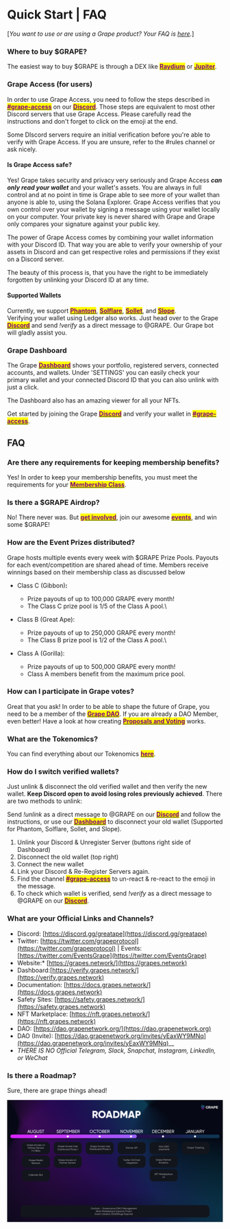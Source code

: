 # Quick Start | FAQ



\[_You want to use or are using a Grape product? Your FAQ is_ [_here_](partners.md)_._]

### Where to buy **$GRAPE?**

The easiest way to buy $GRAPE is through a DEX like [<mark style="color:purple;">**Raydium**</mark>](https://raydium.io/swap) or [<mark style="color:purple;">**Jupiter**</mark>](https://jup.ag).

### Grape Access (for users)

In order to use Grape Access, you need to follow the steps described in [<mark style="color:purple;">**#grape-access**</mark>](https://ptb.discord.com/channels/837189238289203201/837954635116707861/922580232958013440) on our [<mark style="color:purple;">**Discord**</mark>](https://discord.gg/greatape). Those steps are equivalent to most other Discord servers that use Grape Access. Please carefully read the instructions and don't forget to click on the emoji at the end.

Some DIscord servers require an initial verification before you're able to verify with Grape Access. If you are unsure, refer to the #rules channel or ask nicely.

#### Is Grape Access safe?

Yes! Grape takes security and privacy very seriously and Grape Access _**can only read your wallet**_ and your wallet's assets. You are always in full control and at no point in time is Grape able to see more of your wallet than anyone is able to, using the Solana Explorer. Grape Access verifies that you own control over your wallet by signing a message using your wallet locally on your computer. Your private key is never shared with Grape and Grape only compares your signature against your public key.

The power of Grape Access comes by combining your wallet information with your Discord ID. That way you are able to verify your ownership of your assets in Discord and can get respective roles and permissions if they exist on a Discord server.

The beauty of this process is, that you have the right to be immediately forgotten by unlinking your Discord ID at any time.

#### Supported Wallets

Currently, we support [<mark style="color:purple;">**Phantom**</mark>](https://phantom.app), [<mark style="color:purple;">**Solflare**</mark>](https://solflare.com), [<mark style="color:purple;">**Sollet**</mark>](https://www.sollet.io), and [<mark style="color:purple;">**Slope**</mark>](https://slope.finance).\
Verifying your wallet using Ledger also works. Just head over to the Grape [<mark style="color:purple;">**Discord**</mark>](https://discord.gg/greatape) and send _!verify_ as a direct message to @GRAPE. Our Grape bot will gladly assist you.

### Grape Dashboard

The Grape [<mark style="color:purple;">**Dashboard**</mark>](https://verify.grapes.network) shows your portfolio, registered servers, connected accounts, and wallets. Under 'SETTINGS' you can easily check your primary wallet and your connected Discord ID that you can also unlink with just a click.

The Dashboard also has an amazing viewer for all your NFTs.

Get started by joining the Grape [<mark style="color:purple;">**Discord**</mark>](https://discord.gg/greatape) and verify your wallet in [<mark style="color:purple;">**#grape-access**</mark>](https://discord.gg/greatape).



## FAQ

### **Are there any requirements for keeping membership benefits?**

Yes! In order to keep your membership benefits, you must meet the requirements for your [<mark style="color:purple;">**Membership Class**</mark>](../grape-community/get-involved/membership-classes.md).

### **Is there a $GRAPE Airdrop?**

No! There never was. But [<mark style="color:purple;">**get involved**</mark>](../grape-community/get-involved/), join our awesome [<mark style="color:purple;">**events**</mark>](https://twitter.com/EventsGrape), and win some $GRAPE!

### **How are the Event Prizes distributed?**

Grape hosts multiple events every week with $GRAPE Prize Pools. Payouts for each event/competition are shared ahead of time. Members receive winnings based on their membership class as discussed below

* Class C (Gibbon)**:**
  * Prize payouts of up to 100,000 GRAPE every month!
  * The Class C prize pool is 1/5 of the Class A pool.\

* Class B (Great Ape):&#x20;
  * Prize payouts of up to 250,000 GRAPE every month!
  * The Class B prize pool is 1/2 of the Class A pool.\

* Class A (Gorilla):
  * Prize payouts of up to 500,000 GRAPE every month!
  * Class A members benefit from the maximum price pool.

### **How can I participate in Grape votes?**

Great that you ask! In order to be able to shape the future of Grape, you need to be a member of the [<mark style="color:purple;">**Grape DAO**</mark>](../grape-community/get-involved/dao-application.md). If you are already a DAO Member, even better! Have a look at how creating [<mark style="color:purple;">**Proposals and Voting**</mark>](../grape-dao/proposals-and-voting/) works.&#x20;

### **What are the Tokenomics?**

You can find everything about our Tokenomics [<mark style="color:purple;">**here**</mark>](../tokenomics-and-treasury/tokenomics.md).

### **How do I switch verified wallets?**

Just unlink & disconnect the old verified wallet and then verify the new wallet. **Keep Discord open to avoid losing roles previously achieved**. There are two methods to unlink:

Send _!unlink_ as a direct message to @GRAPE on our [<mark style="color:purple;">**Discord**</mark>](https://discord.gg/greatape) and follow the instructions, or use our   [<mark style="color:purple;">**Dashboard**</mark>](https://verify.grapes.network) to disconnect your old wallet (Supported for Phantom, Solflare, Sollet, and Slope).

1. Unlink your Discord & Unregister Server (buttons right side of Dashboard)
2. Disconnect the old wallet (top right)
3. Connect the new wallet&#x20;
4. Link your Discord & Re-Register Servers again.&#x20;
5. Find the channel [<mark style="color:purple;">**#grape-access**</mark>](https://discord.gg/greatape) to un-react & re-react to the emoji in the message.&#x20;
6. To check which wallet is verified, send _!verify_ as a direct message to @GRAPE on our [<mark style="color:purple;">**Discord**</mark>](https://discord.gg/greatape).

### **What are your Official Links and Channels?**

* Discord: [https://discord.gg/greatape](https://discord.gg/greatape)
* Twitter: [https://twitter.com/grapeprotocol](https://twitter.com/grapeprotocol) | Events: [https://twitter.com/EventsGrape](https://twitter.com/EventsGrape)
* Website:\* [https://grapes.network/](https://grapes.network)
* Dashboard:[https://verify.grapes.network/](https://verify.grapes.network)
* Documentation: [https://docs.grapes.network/](https://docs.grapes.network)
* Safety Sites: [https://safety.grapes.network/](https://safety.grapes.network)
* NFT Marketplace: [https://nft.grapes.network/](https://nft.grapes.network)
* DAO: [https://dao.grapenetwork.org/](https://dao.grapenetwork.org)
* DAO (Invite): [https://dao.grapenetwork.org/invites/yEaxWY9MNq](https://dao.grapenetwork.org/invites/yEaxWY9MNq)__
* _THERE IS NO Official Telegram, Slack, Snapchat, Instagram, LinkedIn, or WeChat_

### **Is there a Roadmap?**

Sure, there are grape things ahead!

![](../.gitbook/assets/roadmap.png)
